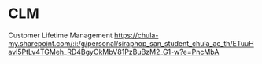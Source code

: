 # CLM
Customer Lifetime Management
https://chula-my.sharepoint.com/:i:/g/personal/siraphop_san_student_chula_ac_th/ETuuHavl5PtLv4TGMeh_RD4BgyOkMbV81PzBuBzM2_G1-w?e=PncMbA
